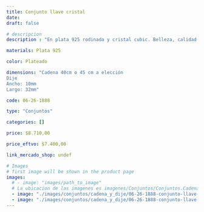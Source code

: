 ```yaml
---
title: Conjunto llave cristal
date: 
draft: false

# descripcion
description : "En plata 925 rodinada y cristal cubic. Belleza, calidad y delicadeza."

materials: Plata 925

color: Plateado

dimensions: "Cadena 40cm o 45 cm a elección
Dije
Ancho: 10mm 
Largo: 32mm"

code: 06-26-1888

type: "Conjuntos"

categories: []

price: $8.710,00

price_eftvo: $7.400,00

link_mercado_shop: undef

# Images
# first image will be shown in the product page
images:
  # - image: "images/path_to_image"
  # La ubicacion de las imagenes es imagenes/Conjuntos/Conjuntos.Cadena y Dije/06-26-1888-conjunto-llave-cristal
  - image: "./images/conjuntos/cadena_y_dije/06-26-1888-conjunto-llave-cristal_a.jpg"
  - image: "./images/conjuntos/cadena_y_dije/06-26-1888-conjunto-llave-cristal_b.jpg"
---
```

